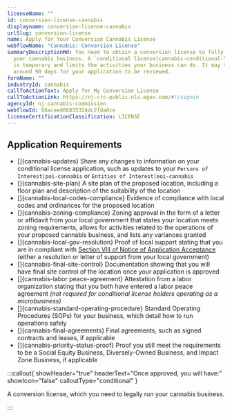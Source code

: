 ```yaml
---
licenseName: ""
id: conversion-license-cannabis
displayname: conversion-license-cannabis
urlSlug: conversion-license
name: Apply for Your Conversion Cannabis License
webflowName: "Cannabis: Conversion License"
summaryDescriptionMd: You need to obtain a conversion license to fully operate
  your cannabis business. A `conditional license|cannabis-conditional-license`
  is temporary and limits the activities your business can do. It may take
  around 90 days for your application to be reviewed.
formName: ""
industryId: cannabis
callToActionText: Apply for My Conversion License
callToActionLink: https://nj-crc-public.nls.egov.com/#!/signin
agencyId: nj-cannabis-commission
webflowId: 66aceed66835314dc2fda0ce
licenseCertificationClassification: LICENSE
---
```

## Application Requirements

* \[]{cannabis-updates} Share any changes to information on your conditional license application, such as updates to your `Persons of Interest|poi-cannabis` or `Entities of Interest|eoi-cannabis`
* \[]{cannabis-site-plan} A site plan of the proposed location, including a floor plan and description of the suitability of the location
* \[]{cannabis-local-codes-compliance} Evidence of compliance with local codes and ordinances for the proposed location
* \[]{cannabis-zoning-compliance} Zoning approval in the form of a letter or affidavit from your local government that states your location meets zoning requirements, allows for activities related to the operations of your proposed cannabis business, and lists any variances granted 
* \[]{cannabis-local-gov-resolution} Proof of local support stating that you are in compliant with [Section VIII of Notice of Application Acceptance](<>) (either a resolution or letter of support from your local government)
* \[]{cannabis-final-site-control} Documentation showing that you will have final site control of the location once your application is approved  
* \[]{cannabis-labor peace-agreement} Attestation from a labor organization stating that you both have entered a labor peace agreement *(not required for conditional license holders operating as a microbusiness)*
* \[]{cannabis-standard-operating-procedure} Standard Operating Procedures (SOPs) for your business, which detail how to run operations safely
* \[]{cannabis-final-agreements} Final agreements, such as signed contracts and leases, if applicable
* \[]{cannabis-priority-status-proof} Proof you still meet the requirements to be a Social Equity Business, Diversely-Owned Business, and Impact Zone Business, if applicable


:::callout{ showHeader="true" headerText="Once approved, you will have:" showIcon="false" calloutType="conditional" }

A conversion license, which you need to legally run your cannabis business.

:::
